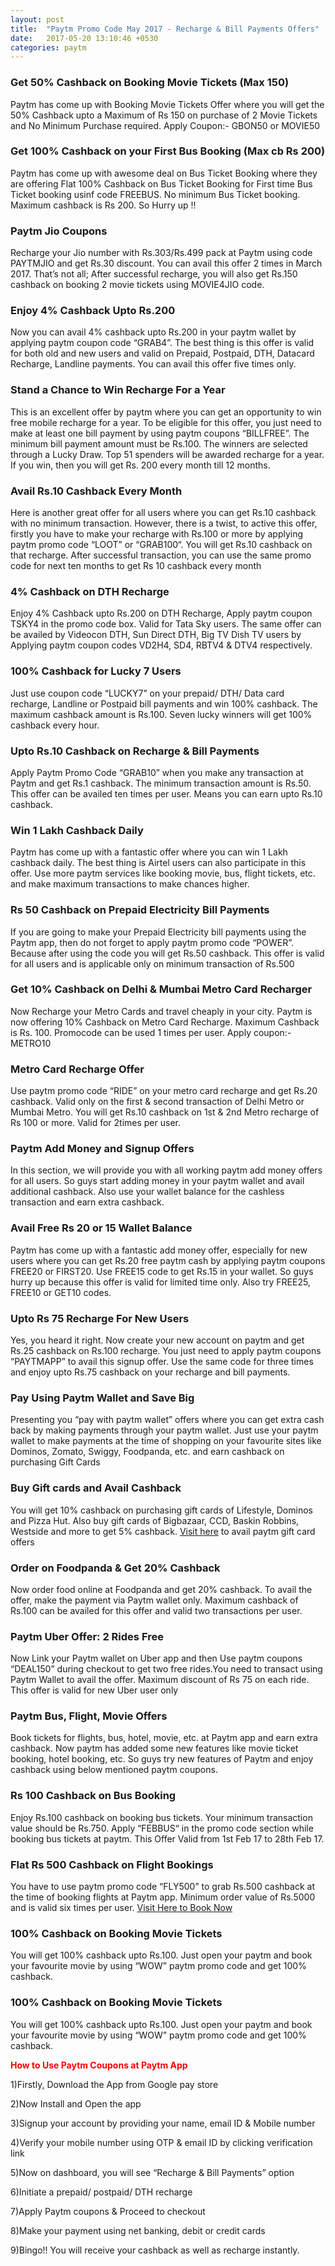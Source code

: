 ```yaml
---
layout: post
title:  "Paytm Promo Code May 2017 - Recharge & Bill Payments Offers"
date:   2017-05-20 13:10:46 +0530
categories: paytm
---
```


<h3>Get 50% Cashback on Booking Movie Tickets (Max 150)</h3>

Paytm has come up with Booking Movie Tickets Offer where you will get the 50% Cashback upto a Maximum of Rs 150 on purchase of 2 Movie Tickets and No Minimum Purchase required. Apply Coupon:- GBON50 or MOVIE50

<h3>Get 100% Cashback on your First Bus Booking (Max cb Rs 200)</h3>

Paytm has come up with awesome deal on Bus Ticket Booking where they are offering Flat 100% Cashback on Bus Ticket Booking for First time Bus Ticket booking usinf code FREEBUS. No minimum Bus Ticket booking. Maximum cashback is Rs 200. So Hurry up !!

<h3>Paytm Jio Coupons</h3>

Recharge your Jio number with Rs.303/Rs.499 pack at Paytm using code PAYTMJIO and get Rs.30 discount. You can avail this offer 2 times in March 2017. That’s not all; After successful recharge, you will also get Rs.150 cashback on booking 2 movie tickets using MOVIE4JIO code.

<h3>Enjoy 4% Cashback Upto Rs.200</h3>

Now you can avail 4% cashback upto Rs.200 in your paytm wallet by applying paytm coupon code “GRAB4”. The best thing is this offer is valid for both old and new users and valid on Prepaid, Postpaid, DTH, Datacard Recharge, Landline payments. You can avail this offer five times only.

<h3>Stand a Chance to Win Recharge For a Year</h3>

This is an excellent offer by paytm where you can get an opportunity to win free mobile recharge for a year. To be eligible for this offer, you just need to make at least one bill payment by using paytm coupons “BILLFREE”. The minimum bill payment amount must be Rs.100. The winners are selected through a Lucky Draw. Top 51 spenders will be awarded recharge for a year. If you win, then you will get Rs. 200 every month till 12 months.

<h3>Avail Rs.10 Cashback Every Month</h3>

Here is another great offer for all users where you can get Rs.10 cashback with no minimum transaction. However, there is a twist, to active this offer, firstly you have to make your recharge with Rs.100 or more by applying paytm promo code “LOOT” or “GRAB100“. You will get Rs.10 cashback on that recharge. After successful transaction, you can use the same promo code for next ten months to get Rs 10 cashback every month

<h3>4% Cashback on DTH Recharge</h3>

Enjoy 4% Cashback upto Rs.200 on DTH Recharge, Apply paytm coupon TSKY4 in the promo code box. Valid for Tata Sky users. The same offer can be availed by Videocon DTH, Sun Direct DTH, Big TV Dish TV users by Applying paytm coupon codes VD2H4, SD4, RBTV4 & DTV4 respectively.

<h3>100% Cashback for Lucky 7 Users</h3>

Just use coupon code “LUCKY7” on your prepaid/ DTH/ Data card recharge, Landline or Postpaid bill payments and win 100% cashback. The maximum cashback amount is Rs.100. Seven lucky winners will get 100% cashback every hour.

<h3>Upto Rs.10 Cashback on Recharge & Bill Payments</h3>

Apply Paytm Promo Code “GRAB10” when you make any transaction at Paytm and get Rs.1 cashback. The minimum transaction amount is Rs.50. This offer can be availed ten times per user. Means you can earn upto Rs.10 cashback.

<h3>Win 1 Lakh Cashback Daily</h3>

Paytm has come up with a fantastic offer where you can win 1 Lakh cashback daily. The best thing is Airtel users can also participate in this offer. Use more paytm services like booking movie, bus, flight tickets, etc. and make maximum transactions to make chances higher.

<h3>Rs 50 Cashback on Prepaid Electricity Bill Payments</h3>

If you are going to make your Prepaid Electricity bill payments using the Paytm app, then do not forget to apply paytm promo code “POWER”. Because after using the code you will get Rs.50 cashback. This offer is valid for all users and is applicable only on minimum transaction of Rs.500

<h3>Get 10% Cashback on Delhi & Mumbai Metro Card Recharger</h3>

Now Recharge your Metro Cards and travel cheaply in your city. Paytm is now offering 10% Cashback on Metro Card Recharge. Maximum Cashback is Rs. 100. Promocode can be used 1 times per user. Apply coupon:- METRO10

<h3>Metro Card Recharge Offer</h3>

Use paytm promo code “RIDE” on your metro card recharge and get Rs.20 cashback. Valid only on the first & second transaction of Delhi Metro or Mumbai Metro. You will get Rs.10 cashback on 1st & 2nd Metro recharge of Rs 100 or more. Valid for 2times per user.

<h3>Paytm Add Money and Signup Offers</h3>

In this section, we will provide you with all working paytm add money offers for all users. So guys start adding money in your paytm wallet and avail additional cashback. Also use your wallet balance for the cashless transaction and earn extra cashback.

<h3>Avail Free Rs 20 or 15 Wallet Balance</h3>

Paytm has come up with a fantastic add money offer, especially for new users where you can get Rs.20 free paytm cash by applying paytm coupons FREE20 or FIRST20. Use FREE15 code to get Rs.15 in your wallet. So guys hurry up because this offer is valid for limited time only. Also try FREE25, FREE10 or GET10 codes.

<h3>Upto Rs 75 Recharge For New Users</h3>

Yes, you heard it right. Now create your new account on paytm and get Rs.25 cashback on Rs.100 recharge. You just need to apply paytm coupons “PAYTMAPP” to avail this signup offer. Use the same code for three times and enjoy upto Rs.75 cashback on your recharge and bill payments.

<h3>Pay Using Paytm Wallet and Save Big</h3>

Presenting you “pay with paytm wallet” offers where you can get extra cash back by making payments through your paytm wallet. Just use your paytm wallet to make payments at the time of shopping on your favourite sites like Dominos, Zomato, Swiggy, Foodpanda, etc. and earn cashback on purchasing Gift Cards

<h3>Buy Gift cards and Avail Cashback</h3>

You will get 10% cashback on purchasing gift cards of Lifestyle, Dominos and Pizza Hut. Also buy gift cards of Bigbazaar, CCD, Baskin Robbins, Westside and more to get 5% cashback. [Visit here](https://paytm.com/shop/h/gift-cards) to avail paytm gift card offers

<h3>Order on Foodpanda & Get 20% Cashback</h3>

Now order food online at Foodpanda and get 20% cashback. To avail the offer, make the payment via Paytm wallet only. Maximum cashback of Rs.100 can be availed for this offer and valid two transactions per user.

<h3>Paytm Uber Offer: 2 Rides Free</h3>

Now Link your Paytm wallet on Uber app and then Use paytm coupons “DEAL150” during checkout to get two free rides.You need to transact using Paytm Wallet to avail the offer. Maximum discount of Rs 75 on each ride. This offer is valid for new Uber user only

<h3>Paytm Bus, Flight, Movie Offers</h3>

Book tickets for flights, bus, hotel, movie, etc. at Paytm app and earn extra cashback. Now paytm has added some new features like movie ticket booking, hotel booking, etc. So guys try new features of Paytm and enjoy cashback using below mentioned paytm coupons.

<h3>Rs 100 Cashback on Bus Booking</h3>

Enjoy Rs.100 cashback on booking bus tickets. Your minimum transaction value should be Rs.750. Apply “FEBBUS“ in the promo code section while booking bus tickets at paytm. This Offer Valid from 1st Feb 17 to 28th Feb 17.

<h3>Flat Rs 500 Cashback on Flight Bookings</h3>

You have to use paytm promo code “FLY500” to grab Rs.500 cashback at the time of booking flights at Paytm app. Minimum order value of Rs.5000 and is valid six times per user. [Visit Here to Book Now](https://paytm.com/flights)

<h3>100% Cashback on Booking Movie Tickets</h3>

You will get 100% cashback upto Rs.100. Just open your paytm and book your favourite movie by using “WOW” paytm promo code and get 100% cashback.

<h3>100% Cashback on Booking Movie Tickets</h3>

You will get 100% cashback upto Rs.100. Just open your paytm and book your favourite movie by using “WOW” paytm promo code and get 100% cashback.


<span style="color:red"> **How to Use Paytm Coupons at Paytm App** </span>

1)Firstly, Download the App from Google pay store

2)Now Install and Open the app

3)Signup your account by providing your name, email ID & Mobile number

4)Verify your mobile number using OTP & email ID by clicking verification link

5)Now on dashboard, you will see “Recharge & Bill Payments” option

6)Initiate a prepaid/ postpaid/ DTH recharge

7)Apply Paytm coupons & Proceed to checkout

8)Make your payment using net banking, debit or credit cards

9)Bingo!! You will receive your cashback as well as recharge instantly.


